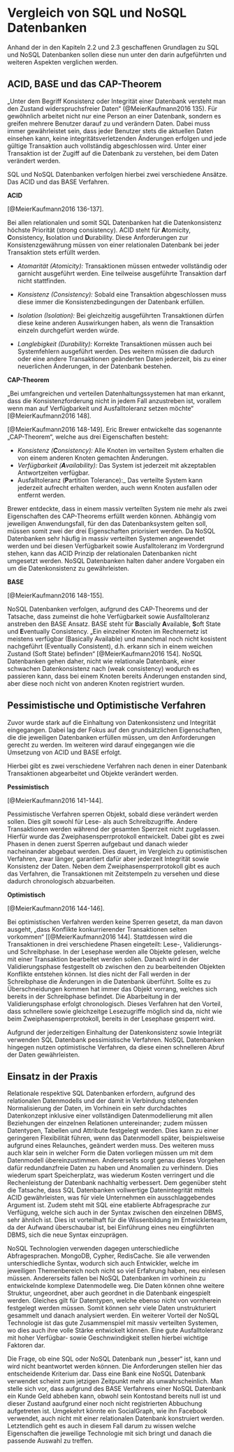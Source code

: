 # Vergleich von SQL und NoSQL Datenbanken

Anhand der in den Kapiteln 2.2 und 2.3 geschaffenen Grundlagen zu SQL und NoSQL Datenbanken sollen diese nun unter den darin aufgeführten und weiteren Aspekten verglichen werden.

## ACID, BASE und das CAP-Theorem
„Unter dem Begriff Konsistenz oder Integrität einer Datenbank versteht man den Zustand widerspruchsfreier Daten“ (@MeierKaufmann2016 135).
Für gewöhnlich arbeitet nicht nur eine Person an einer Datenbank, sondern es greifen mehrere Benutzer darauf zu und verändern Daten. Dabei muss immer gewährleistet sein, dass jeder Benutzer stets die aktuellen Daten einsehen kann, keine integritätsverletzenden Änderungen erfolgen und jede gültige Transaktion auch vollständig abgeschlossen wird. Unter einer Transaktion ist der Zugiff auf die Datenbank zu verstehen, bei dem Daten verändert werden.

SQL und NoSQL Datenbanken verfolgen hierbei zwei verschiedene Ansätze. Das ACID und das BASE Verfahren.

**ACID**

[@MeierKaufmann2016 136-137].

Bei allen relationalen und somit SQL Datenbanken hat die Datenkonsistenz höchste Priorität (strong consistency). 
ACID steht für **A**tomicity, **C**onsistency, **I**solation und **D**urability. Diese Anforderungen zur Konsistenzgewährung müssen von einer relationalen Datenbank bei jeder Transaktion stets erfüllt werden.

- _Atomarität (Atomicity):_ Transaktionen müssen entweder vollständig oder garnicht ausgeführt werden. Eine teilweise ausgeführte Transaktion darf nicht stattfinden.

- _Konsistenz (Consistency):_ Sobald eine Transaktion abgeschlossen muss diese immer die Konsistenzbedingungen der Datenbank erfüllen.

- _Isolation (Isolation):_ Bei gleichzeitig ausgeführten Transaktionen dürfen diese keine anderen Auswirkungen haben, als wenn die Transaktion einzeln durchgefürt werden würde.

- _Langlebigkeit (Durability):_ Korrekte Transaktionen müssen auch bei Systemfehlern ausgeführt werden. Des weitern müssen die dadurch oder eine andere Transaktionen geänderten Daten jederzeit, bis zu einer neuerlichen Änderungen, in der Datenbank bestehen.

**CAP-Theorem**

„Bei umfangreichen und verteilen Datenhaltungssystemen hat man erkannt, dass die Konsistenzforderung nicht in jedem Fall anzustreben ist, vorallem wenn man auf Verfügbarkeit und Ausfalltoleranz setzen möchte“ [@MeierKaufmann2016 148].

[@MeierKaufmann2016 148-149].
Eric Brewer entwickelte das sogenannte „CAP-Theorem“, welche aus drei Eigenschaften besteht:
- _Konsistenz (**C**onsistency):_ Alle Knoten im verteilten System erhalten die von einem anderen Knoten gemachten Änderungen.
- _Verfügbarkeit (**A**vailability):_ Das System ist jederzeit mit  akzeptablen Antwortzeiten verfügbar. 
- Ausfalltoleranz (**P**artition Tolerance):_ Das verteilte System kann jederzeit aufrecht erhalten werden, auch wenn Knoten ausfallen oder entfernt werden.

Brewer entdeckte, dass in einem massiv verteilten System nie mehr als zwei Eigenschaften des CAP-Theorems erfüllt werden können. Abhängig vom jeweiligen Anwendungsfall, für den das Datenbanksystem gelten soll, müssen somit zwei der drei Eigenschaften priorisiert werden. 
Da NoSQL Datenbanken sehr häufig in massiv verteilten Systemen angewendet werden und bei diesen Verfügbarkeit sowie Ausfalltoleranz im Vordergrund stehen, kann das ACID Prinzip der relationalen Datenbanken nicht umgesetzt werden. NoSQL Datenbanken halten daher andere Vorgaben ein um die Datenkonsistenz zu gewährleisten.

**BASE**

[@MeierKaufmann2016 148-155].

NoSQL Datenbanken verfolgen, aufgrund des CAP-Theorems und der Tatsache, dass zumeinst die hohe Verfügbarkeit sowie Ausfalltoleranz anstreben den BASE Ansatz. BASE steht für **B**ascially **A**vailable, **S**oft State und **E**ventually Consistency. „Ein einzelner Knoten im Rechnernetz ist meistens verfügbar (Basically Available) und manchmal noch nicht kosistent nachgeführt (Eventually Consistent), d.h. erkann sich in einem weichen Zustand (Soft State) befinden“ [@MeierKaufmann2016 154]. NoSQL Datenbanken gehen daher, nicht wie relationale Datenbank, einer schwachen Datenkonsistenz nach (weak consistency) wodurch es passieren kann, dass bei einem Knoten bereits Änderungen enstanden sind, aber diese noch nicht von anderen Knoten registriert wurden. 

## Pessimistische und Optimistische Verfahren

Zuvor wurde stark auf die Einhaltung von Datenkonsistenz und Integrität eingegangen. Dabei lag der Fokus auf den grundsätzlichen Eigenschaften, die die jeweiligen Datenbanken erfüllen müssen, um den Anforderungen gerecht zu werden. Im weiteren wird darauf eingegangen wie die Umsetzung von ACID und BASE erfolgt.

Hierbei gibt es zwei verschiedene Verfahren nach denen in einer Datenbank Transaktionen abgearbeitet und Objekte verändert werden.

**Pessimistisch**

[@MeierKaufmann2016 141-144].

Pessimistische Verfahren sperren Objekt, sobald diese verändert werden sollen. Dies gilt sowohl für Lese- als auch Schreibzugriffe. Andere Transaktionen werden während der gesamten Sperrzeit nicht zugelassen. Hierfür wurde das Zweiphasensperrprotokoll entwickelt. Dabei gibt es zwei Phasen in denen zuerst Sperren aufgebaut und danach wieder nacheinander abgebaut werden. Dies dauert, im Vergleich zu optimistischen Verfahren, zwar länger, garantiert dafür aber jederzeit Integrität sowie Konsistenz der Daten.
Neben dem Zweiphasensperrprotokoll gibt es auch das Verfahren, die Transaktionen mit Zeitstempeln zu versehen und diese dadurch chronologisch abzuarbeiten.

**Optimistisch**

[@MeierKaufmann2016 144-146].

Bei optimistischen Verfahren werden keine Sperren gesetzt, da man davon ausgeht, „dass Konflikte konkurrierender Transaktionen selten vorkommen“ [[@MeierKaufmann2016 144]. Stattdessen wird die Transaktionen in drei verschiedene Phasen eingeteilt: Lese-, Validierungs- und Schreibphase. 
In der Lesephase werden alle Objekte gelesen, welche mit einer Transaktion bearbeitet werden sollen. Danach wird in der Validierungsphase festgestellt ob  zwischen den zu bearbeitenden Objekten Konflikte entstehen können. Ist dies nicht der Fall werden in der Schreibphase die Änderungen in die Datenbank überführt. Sollte es zu Überschneidungen kommen hat immer das Objekt vorrang, welches sich bereits in der Schreibphase befindet. Die Abarbeitung in der Validierungsphase erfolgt chronologisch. Dieses Verfahren hat den Vorteil, dass schnellere sowie gleichzeitge Lesezugriffe möglich sind da, nicht wie beim Zweiphasensperrprotokoll, bereits in der Lesephase gesperrt wird. 

Aufgrund der jederzeitigen Einhaltung der Datenkonsistenz sowie Integriät verwenden SQL Datenbank pessimistische Verfahren. NoSQL Datenbanken hingegen nutzen optimistische Verfahren, da diese einen schnelleren Abruf der Daten gewährleisten.

## Einsatz in der Praxis

Relationale respektive SQL Datenbanken erfordern, aufgrund des relationalen Datenmodells und der damit in Verbindung stehenden Normalisierung der Daten, im Vorhinein ein sehr durchdachtes Datenkonzept inklusive einer vollständigen Datenmodellierung mit allen Beziehungen der einzelnen Relationen untereinander; zudem müssen Datentypen, Tabellen und Attribute festgelegt werden. Dies kann zu einer geringeren Flexibilität führen, wenn das Datenmodell später, beispielsweise aufgrund eines Relaunches, geändert werden muss. Des weiteren muss auch klar sein in welcher Form die Daten vorliegen müssen um mit dem Datenmodell übereinzustimmen. Andererseits sorgt genau dieses Vorgehen dafür redundanzfreie Daten zu haben und Anomalien zu verhindern. Dies wiederum spart Speicherplatz, was wiederum Kosten verringert und die Rechenleistung der Datenbank nachhaltig verbessert. Dem gegenüber steht die Tatsache, 
dass SQL Datenbanken vollwertige Datenintegrität mittels ACID gewährleisten, was für viele Unternehmen ein ausschlaggebendes Argument ist. Zudem steht mit SQL eine etablierte Abfragesprache zur Verfügung, welche sich auch in der Syntax zwischen den einzelnen DBMS, sehr ähnlich ist. Dies ist vorteilhaft für die Wissenbildung im Entwicklerteam, da der Aufwand überschaubar ist, bei Einführung eines neu eingführten DBMS, sich die neue Syntax einzuprägen. 

NoSQL Technologien verwenden dagegen unterschiedliche Abfragesprachen. MongoDB, Cypher, RedisCache. Sie alle verwenden unterschiedliche Syntax, wodurch sich auch Entwickler, welche im jeweiligen Themenbereich noch nicht so viel Erfahrung haben, neu einlesen müssen. Andererseits fallen bei NoSQL Datenbanken im vorhinein zu entwickelnde komplexe Datenmodelle weg. Die Daten können ohne weitere Struktur, ungeordnet, aber auch geordnet in die Datenbank eingespielt werden. Gleiches gilt für Datentypen, welche ebenso nicht von vornherein festgelegt werden müssen. Somit können sehr viele Daten unstrukturiert gesammelt und danach analysiert werden. Ein weiterer Vorteil der NoSQL Technologie ist das gute Zusammenspiel mit massiv verteilten Systemen, wo dies auch ihre volle Stärke entwickelt können. Eine gute Ausfalltoleranz mit hoher Verfügbar- sowie Geschnwindigkeit stellen hierbei wichtige Faktoren dar.

Die Frage, ob eine SQL oder NoSQL Datenbank nun „besser“ ist, kann und wird nicht beantwortet werden können. Die Anforderungen stellen hier das entscheidende Kriterium dar. Dass eine Bank eine NoSQL Datenbank verwendet scheint zum jetzigen Zeitpunkt mehr als unwahrscheinlich. Man stelle sich vor, dass aufgrund des BASE Verfahrens einer NoSQL Datenbank ein Kunde Geld abheben kann, obwohl sein Kontostand bereits null ist und dieser Zustand aaufgrund einer noch nicht registrierten Abbuchung aufgetreten ist. Umgekehrt könnte ein SocialGraph, wie ihn Facebook verwendet, auch nicht mit einer relationalen Datenbank konstruiert werden. 
Letztendlich geht es auch in diesem Fall darum zu wissen welche Eigenschaften die jeweilige Technologie mit sich bringt und danach die passende Auswahl zu treffen.



